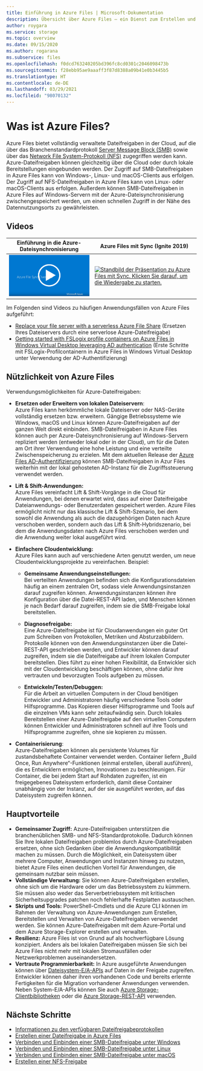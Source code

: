 ```yaml
---
title: Einführung in Azure Files | Microsoft-Dokumentation
description: Übersicht über Azure Files – ein Dienst zum Erstellen und Verwenden von Netzwerkdateifreigaben in der Cloud mit dem SMP-Protokoll nach Branchenstandard.
author: roygara
ms.service: storage
ms.topic: overview
ms.date: 09/15/2020
ms.author: rogarana
ms.subservice: files
ms.openlocfilehash: f0dcd763240205bd396fc8cd0301c2046098473b
ms.sourcegitcommit: f28ebb95ae9aaaff3f87d8388a09b41e0b3445b5
ms.translationtype: HT
ms.contentlocale: de-DE
ms.lasthandoff: 03/29/2021
ms.locfileid: "98070132"
---
```

# <a name="what-is-azure-files"></a>Was ist Azure Files?
Azure Files bietet vollständig verwaltete Dateifreigaben in der Cloud, auf die über das Branchenstandardprotokoll [Server Message Block (SMB)](/windows/win32/fileio/microsoft-smb-protocol-and-cifs-protocol-overview) sowie über das [Network File System-Protokoll (NFS)](https://en.wikipedia.org/wiki/Network_File_System) zugegriffen werden kann. Azure-Dateifreigaben können gleichzeitig über die Cloud oder durch lokale Bereitstellungen eingebunden werden. Der Zugriff auf SMB-Dateifreigaben in Azure Files kann von Windows-, Linux- und macOS-Clients aus erfolgen. Der Zugriff auf NFS-Dateifreigaben in Azure Files kann von Linux- oder macOS-Clients aus erfolgen. Außerdem können SMB-Dateifreigaben in Azure Files auf Windows-Servern mit der Azure-Dateisynchronisierung zwischengespeichert werden, um einen schnellen Zugriff in der Nähe des Datennutzungsorts zu gewährleisten.

## <a name="videos"></a>Videos
| Einführung in die Azure-Dateisynchronisierung | Azure Files mit Sync (Ignite 2019)  |
|-|-|
| [![Standbild aus dem Einführungsvideo für die Azure-Dateisynchronisierung. Klicken Sie darauf, um die Wiedergabe zu starten.](./media/storage-files-introduction/azure-file-sync-video-snapshot.png)](https://www.youtube.com/watch?v=Zm2w8-TRn-o) | [![Standbild der Präsentation zu Azure Files mit Sync. Klicken Sie darauf, um die Wiedergabe zu starten.](./media/storage-files-introduction/ignite-2018-video.png)](https://www.youtube.com/embed/6E2p28XwovU) |

Im Folgenden sind Videos zu häufigen Anwendungsfällen von Azure Files aufgeführt:
* [Replace your file server with a serverless Azure File Share](https://sec.ch9.ms/ch9/3358/0addac01-3606-4e30-ad7b-f195f3ab3358/ITOpsTalkAzureFiles_high.mp4) (Ersetzen Ihres Dateiservers durch eine serverlose Azure-Dateifreigabe)
* [Getting started with FSLogix profile containers on Azure Files in Windows Virtual Desktop leveraging AD authentication](https://www.youtube.com/embed/9S5A1IJqfOQ) (Erste Schritte mit FSLogix-Profilcontainern in Azure Files in Windows Virtual Desktop unter Verwendung der AD-Authentifizierung)

## <a name="why-azure-files-is-useful"></a>Nützlichkeit von Azure Files
Verwendungsmöglichkeiten für Azure-Dateifreigaben:

* **Ersetzen oder Erweitern von lokalen Dateiservern**:  
    Azure Files kann herkömmliche lokale Dateiserver oder NAS-Geräte vollständig ersetzen bzw. erweitern. Gängige Betriebssysteme wie Windows, macOS und Linux können Azure-Dateifreigaben auf der ganzen Welt direkt einbinden. SMB-Dateifreigaben in Azure Files können auch per Azure-Dateisynchronisierung auf Windows-Servern repliziert werden (entweder lokal oder in der Cloud), um für die Daten am Ort ihrer Verwendung eine hohe Leistung und eine verteilte Zwischenspeicherung zu erzielen. Mit dem aktuellen Release der [Azure Files AD-Authentifizierung](storage-files-active-directory-overview.md) können SMB-Dateifreigaben in Azur Files weiterhin mit der lokal gehosteten AD-Instanz für die Zugriffssteuerung verwendet werden. 

* **Lift &amp; Shift-Anwendungen:**  
    Azure Files vereinfacht Lift & Shift-Vorgänge in die Cloud für Anwendungen, bei denen erwartet wird, dass auf einer Dateifreigabe Dateianwendungs- oder Benutzerdaten gespeichert werden. Azure Files ermöglicht nicht nur das klassische Lift & Shift-Szenario, bei dem sowohl die Anwendung als auch die dazugehörigen Daten nach Azure verschoben werden, sondern auch das Lift & Shift-Hybridszenario, bei dem die Anwendungsdaten nach Azure Files verschoben werden und die Anwendung weiter lokal ausgeführt wird. 

* **Einfachere Cloudentwicklung:**  
    Azure Files kann auch auf verschiedene Arten genutzt werden, um neue Cloudentwicklungsprojekte zu vereinfachen. Beispiel:
    * **Gemeinsame Anwendungseinstellungen:**  
        Bei verteilten Anwendungen befinden sich die Konfigurationsdateien häufig an einem zentralen Ort, sodass viele Anwendungsinstanzen darauf zugreifen können. Anwendungsinstanzen können ihre Konfiguration über die Datei-REST-API laden, und Menschen können je nach Bedarf darauf zugreifen, indem sie die SMB-Freigabe lokal bereitstellen.

    * **Diagnosefreigabe:**  
        Eine Azure-Dateifreigabe ist für Cloudanwendungen ein guter Ort zum Schreiben von Protokollen, Metriken und Absturzabbildern. Protokolle können von den Anwendungsinstanzen über die Datei-REST-API geschrieben werden, und Entwickler können darauf zugreifen, indem sie die Dateifreigabe auf ihrem lokalen Computer bereitstellen. Dies führt zu einer hohen Flexibilität, da Entwickler sich mit der Cloudentwicklung beschäftigen können, ohne dafür ihre vertrauten und bevorzugten Tools aufgeben zu müssen.

    * **Entwickeln/Testen/Debuggen:**  
        Für die Arbeit an virtuellen Computern in der Cloud benötigen Entwickler und Administratoren häufig verschiedene Tools oder Hilfsprogramme. Das Kopieren dieser Hilfsprogramme und Tools auf die einzelnen VMs kann sehr zeitaufwändig sein. Durch lokales Bereitstellen einer Azure-Dateifreigabe auf den virtuellen Computern können Entwickler und Administratoren schnell auf ihre Tools und Hilfsprogramme zugreifen, ohne sie kopieren zu müssen.
* **Containerisierung**:  
    Azure-Dateifreigaben können als persistente Volumes für zustandsbehaftete Container verwendet werden. Container liefern „Build Once, Run Anywhere“-Funktionen (einmal erstellen, überall ausführen), die es Entwicklern ermöglichen, Innovationen zu beschleunigen. Für Container, die bei jedem Start auf Rohdaten zugreifen, ist ein freigegebenes Dateisystem erforderlich, damit diese Container unabhängig von der Instanz, auf der sie ausgeführt werden, auf das Dateisystem zugreifen können.

## <a name="key-benefits"></a>Hauptvorteile
* **Gemeinsamer Zugriff:** Azure-Dateifreigaben unterstützen die branchenüblichen SMB- und NFS-Standardprotokolle. Dadurch können Sie Ihre lokalen Dateifreigaben problemlos durch Azure-Dateifreigaben ersetzen, ohne sich Gedanken über die Anwendungskompatibilität machen zu müssen. Durch die Möglichkeit, ein Dateisystem über mehrere Computer, Anwendungen und Instanzen hinweg zu nutzen, bietet Azure Files einen deutlichen Vorteil für Anwendungen, die gemeinsam nutzbar sein müssen. 
* **Vollständige Verwaltung:** Sie können Azure-Dateifreigaben erstellen, ohne sich um die Hardware oder um das Betriebssystem zu kümmern. Sie müssen also weder das Serverbetriebssystem mit kritischen Sicherheitsupgrades patchen noch fehlerhafte Festplatten austauschen.
* **Skripts und Tools:** PowerShell-Cmdlets und die Azure CLI können im Rahmen der Verwaltung von Azure-Anwendungen zum Erstellen, Bereitstellen und Verwalten von Azure-Dateifreigaben verwendet werden. Sie können Azure-Dateifreigaben mit dem Azure-Portal und dem Azure Storage-Explorer erstellen und verwalten. 
* **Resilienz:** Azure Files ist von Grund auf als hochverfügbare Lösung konzipiert. Anders als bei lokalen Dateifreigaben müssen Sie sich bei Azure Files nicht mehr mit lokalen Stromausfällen oder Netzwerkproblemen auseinandersetzen. 
* **Vertraute Programmierbarkeit:** In Azure ausgeführte Anwendungen können über [Dateisystem-E/A-APIs](/dotnet/api/system.io.file) auf Daten in der Freigabe zugreifen. Entwickler können daher ihren vorhandenen Code und bereits erlernte Fertigkeiten für die Migration vorhandener Anwendungen verwenden. Neben System-E/A-APIs können Sie auch [Azure Storage-Clientbibliotheken](/previous-versions/azure/dn261237(v=azure.100)) oder die [Azure Storage-REST-API](/rest/api/storageservices/file-service-rest-api) verwenden.

## <a name="next-steps"></a>Nächste Schritte
* [Informationen zu den verfügbaren Dateifreigabeprotokollen](storage-files-compare-protocols.md)
* [Erstellen einer Dateifreigabe in Azure Files](storage-how-to-create-file-share.md)
* [Verbinden und Einbinden einer SMB-Dateifreigabe unter Windows](storage-how-to-use-files-windows.md)
* [Verbinden und Einbinden einer SMB-Dateifreigabe unter Linux](storage-how-to-use-files-linux.md)
* [Verbinden und Einbinden einer SMB-Dateifreigabe unter macOS](storage-how-to-use-files-mac.md)
* [Erstellen einer NFS-Freigabe](storage-files-how-to-create-nfs-shares.md)
